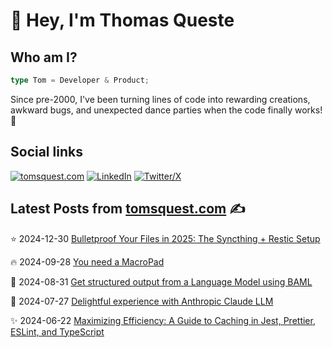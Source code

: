 # 👋 Hey, I'm Thomas Queste

## Who am I?

```typescript
type Tom = Developer & Product;
```

Since pre-2000, I've been turning lines of code into rewarding creations,
  awkward bugs, and unexpected dance parties when the code finally works! 🎉

## Social links

[![tomsquest.com](https://img.shields.io/badge/blog-red?style=for-the-badge&label=tomsquest.com&color=blue)](https://www.tomsquest.com)
[![LinkedIn](https://img.shields.io/badge/LinkedIn-0a66c2?style=for-the-badge&label=Thomas%20Queste&color=blue)](https://www.linkedin.com/in/thomasqueste)
[![Twitter/X](https://img.shields.io/badge/Twitter-0a66c2?style=for-the-badge&label=Thomas%20Queste&color=blue)](https://x.com/thomasqueste)

## Latest Posts from [tomsquest.com](https://www.tomsquest.com) ✍️

<!-- BLOG-POST-LIST:START -->
⭐ 2024-12-30 
 [Bulletproof Your Files in 2025: The Syncthing + Restic Setup](https://www.tomsquest.com/blog/2024/12/syncthing-restic-backup-setup-2025/) 

🔥 2024-09-28 
 [You need a MacroPad](https://www.tomsquest.com/blog/2024/09/you-need-a-macropad/) 

💫 2024-08-31 
 [Get structured output from a Language Model using BAML](https://www.tomsquest.com/blog/2024/08/get-structured-output-from-llm-using-baml/) 

🚀 2024-07-27 
 [Delightful experience with Anthropic Claude LLM](https://www.tomsquest.com/blog/2024/07/using-claude-llm/) 

✨ 2024-06-22 
 [Maximizing Efficiency: A Guide to Caching in Jest, Prettier, ESLint, and TypeScript](https://www.tomsquest.com/blog/2024/06/cache-jest-eslint-prettier-typescript-ci/) 
<!-- BLOG-POST-LIST:END -->